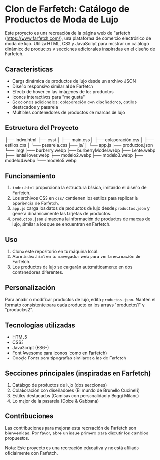 # Clon de Farfetch: Catálogo de Productos de Moda de Lujo

Este proyecto es una recreación de la página web de Farfetch (https://www.farfetch.com/), una plataforma de comercio electrónico de moda de lujo. Utiliza HTML, CSS y JavaScript para mostrar un catálogo dinámico de productos y secciones adicionales inspiradas en el diseño de Farfetch.

## Características

- Carga dinámica de productos de lujo desde un archivo JSON
- Diseño responsivo similar al de Farfetch
- Efecto de hover en las imágenes de los productos
- Iconos interactivos para "me gusta"
- Secciones adicionales: colaboración con diseñadores, estilos destacados y pasarela
- Múltiples contenedores de productos de marcas de lujo

## Estructura del Proyecto
├── index.html
├── css/
│   ├── main.css
│   ├── colaboración.css
│   ├── estilos.css
│   └── pasarela.css
├── js/
│   └── app.js
├── productos.json
└── img/
    ├── burberry.webp
    ├── burberryModel.webp
    ├── Lente.webp
    ├── lenteHover.webp
    ├── modelo2.webp
    ├── modelo3.webp
    ├── modelo4.webp
    └── modelo5.webp

## Funcionamiento

1. `index.html` proporciona la estructura básica, imitando el diseño de Farfetch.
2. Los archivos CSS en `css/` contienen los estilos para replicar la apariencia de Farfetch.
3. `app.js` carga los datos de productos de lujo desde `productos.json` y genera dinámicamente las tarjetas de productos.
4. `productos.json` almacena la información de productos de marcas de lujo, similar a los que se encuentran en Farfetch.

## Uso

1. Clona este repositorio en tu máquina local.
2. Abre `index.html` en tu navegador web para ver la recreación de Farfetch.
3. Los productos de lujo se cargarán automáticamente en dos contenedores diferentes.

## Personalización

Para añadir o modificar productos de lujo, edita `productos.json`. Mantén el formato consistente para cada producto en los arrays "productos1" y "productos2".

## Tecnologías utilizadas

- HTML5
- CSS3
- JavaScript (ES6+)
- Font Awesome para iconos (como en Farfetch)
- Google Fonts para tipografías similares a las de Farfetch

## Secciones principales (inspiradas en Farfetch)

1. Catálogo de productos de lujo (dos secciones)
2. Colaboración con diseñadores (El mundo de Brunello Cucinelli)
3. Estilos destacados (Camisas con personalidad y Boggi Milano)
4. Lo mejor de la pasarela (Dolce & Gabbana)

## Contribuciones

Las contribuciones para mejorar esta recreación de Farfetch son bienvenidas. Por favor, abre un issue primero para discutir los cambios propuestos.

Nota: Este proyecto es una recreación educativa y no está afiliado oficialmente con Farfetch.
